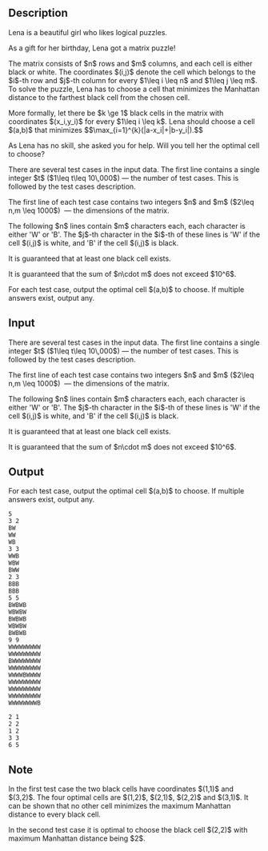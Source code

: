 ## Description

<div><p><span class="tex-font-style-it">Lena is a beautiful girl who likes logical puzzles.</span></p><p>As a gift for her birthday, Lena got a matrix puzzle!</p><p>The matrix consists of $n$ rows and $m$ columns, and each cell is either black or white. The coordinates $(i,j)$ denote the cell which belongs to the $i$-th row and $j$-th column for every $1\leq i \leq n$ and $1\leq j \leq m$. To solve the puzzle, Lena has to choose a cell that minimizes the Manhattan distance to the farthest black cell from the chosen cell.</p><p>More formally, let there be $k \ge 1$ black cells in the matrix with coordinates $(x_i,y_i)$ for every $1\leq i \leq k$. Lena should choose a cell $(a,b)$ that minimizes $$\max_{i=1}^{k}(|a-x_i|+|b-y_i|).$$</p><p>As Lena has no skill, she asked you for help. Will you tell her the optimal cell to choose? </p></div><div class="input-specification"><p>There are several test cases in the input data. The first line contains a single integer $t$ ($1\leq t\leq 10\,000$)&nbsp;— the number of test cases. This is followed by the test cases description.</p><p>The first line of each test case contains two integers $n$ and $m$ ($2\leq n,m \leq 1000$) &nbsp;— the dimensions of the matrix. </p><p>The following $n$ lines contain $m$ characters each, each character is either '<span class="tex-font-style-tt">W</span>' or '<span class="tex-font-style-tt">B</span>'. The $j$-th character in the $i$-th of these lines is '<span class="tex-font-style-tt">W</span>' if the cell $(i,j)$ is white, and '<span class="tex-font-style-tt">B</span>' if the cell $(i,j)$ is black. </p><p>It is guaranteed that at least one black cell exists.</p><p>It is guaranteed that the sum of $n\cdot m$ does not exceed $10^6$.</p></div><div class="output-specification"><p>For each test case, output the optimal cell $(a,b)$ to choose. If multiple answers exist, output any.</p></div>

## Input

<p>There are several test cases in the input data. The first line contains a single integer $t$ ($1\leq t\leq 10\,000$)&nbsp;— the number of test cases. This is followed by the test cases description.</p><p>The first line of each test case contains two integers $n$ and $m$ ($2\leq n,m \leq 1000$) &nbsp;— the dimensions of the matrix. </p><p>The following $n$ lines contain $m$ characters each, each character is either '<span class="tex-font-style-tt">W</span>' or '<span class="tex-font-style-tt">B</span>'. The $j$-th character in the $i$-th of these lines is '<span class="tex-font-style-tt">W</span>' if the cell $(i,j)$ is white, and '<span class="tex-font-style-tt">B</span>' if the cell $(i,j)$ is black. </p><p>It is guaranteed that at least one black cell exists.</p><p>It is guaranteed that the sum of $n\cdot m$ does not exceed $10^6$.</p>

## Output

<p>For each test case, output the optimal cell $(a,b)$ to choose. If multiple answers exist, output any.</p>





```input1
5
3 2
BW
WW
WB
3 3
WWB
WBW
BWW
2 3
BBB
BBB
5 5
BWBWB
WBWBW
BWBWB
WBWBW
BWBWB
9 9
WWWWWWWWW
WWWWWWWWW
BWWWWWWWW
WWWWWWWWW
WWWWBWWWW
WWWWWWWWW
WWWWWWWWW
WWWWWWWWW
WWWWWWWWB
```




```output1
2 1
2 2
1 2
3 3
6 5
```



## Note

<p>In the first test case the two black cells have coordinates $(1,1)$ and $(3,2)$. The four optimal cells are $(1,2)$, $(2,1)$, $(2,2)$ and $(3,1)$. It can be shown that no other cell minimizes the maximum Manhattan distance to every black cell.</p><p>In the second test case it is optimal to choose the black cell $(2,2)$ with maximum Manhattan distance being $2$.</p>
